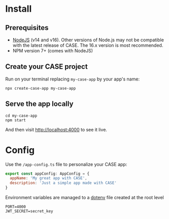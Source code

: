 # Install

## Prerequisites

- [NodeJS](https://nodejs.org/en/) (v14 and v16). Other versions of Node.js may not be compatible with the latest release of CASE. The 16.x version is most recommended.
- NPM version 7+ (comes with NodeJS)

## Create your CASE project

Run on your terminal replacing `my-case-app` by your app's name:

```
npx create-case-app my-case-app
```

## Serve the app locally

```
cd my-case-app
npm start
```

And then visit [http://localhost:4000](http://localhost:4000) to see it live.

# Config

Use the `/app-config.ts` file to personalize your CASE app:

```js
export const appConfig: AppConfig = {
  appName: 'My great app with CASE',
  description: 'Just a simple app made with CASE'
}
```

Environment variables are managed to a [dotenv](https://www.npmjs.com/package/dotenv) file created at the root level

```env
PORT=4000
JWT_SECRET=secret_key
```

